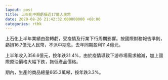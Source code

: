 ```yaml
---
layout: post
title: 上石化中期虧損近17億人民幣
date: 2020-08-26 21:42:32.000000000 +08:00
categories: rthk
---
```


上石化上半年業績由盈轉虧，受疫情及行業下行周期影響。按國際財務報告準則，虧損16.7億元人民幣，不派中期息。去年同期盈利11.4億元。

上半年收入356.6億元，按年跌31.4%，由於疫情導致下游市場需求縮減，加上國際原油價格大幅下跌，拖低產品價格。

期內，生產的商品總量665.3萬噸，按年跌3.3%。
